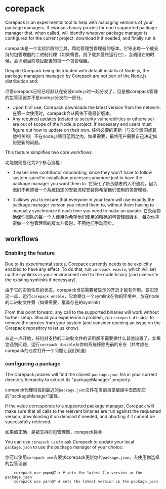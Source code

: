 # corepack

Corepack is an experimental tool to help with managing versions of your package managers. It exposes binary proxies for each supported package manager that, when called, will identify whatever package manager is configured for the current project, download it if needed, and finally run it.

corepack是一个实验阶段的工具，帮助管理包管理器的版本。它导出每一个被支持的包管理器的二进制代理（如果需要，则下载并最终运行它），当调用它的时候，会识别当前项目配置的每一个包管理器。

Despite Corepack being distributed with default installs of Node.js, the package managers managed by Corepack are not part of the Node.js distribution and:

尽管corepack已经已经默认在安装node.js时一起分发了，但是被corepack管理的包管理器并不是node.js分发的一部分。

- Upon first use, Corepack downloads the latest version from the network.
    在第一次使用时，corepack会从网络下载最新版本。
- Any required updates (related to security vulnerabilities or otherwise) are out of scope of the Node.js project. If necessary end users must figure out how to update on their own.
    任何必要的更新（与安全漏洞或其他相关的）不在node.js项目范围之内。如果需要，最终用户需要自己决定如何更新的问题。

This feature simplifies two core workflows:

功能被简易化为2个核心流程：

- It eases new contributor onboarding, since they won't have to follow system-specific installation processes anymore just to have the package manager you want them to.
    它简化了新贡献者的入职流程，因为他们不再遵循一个系统指定的安装流程安装你希望他们使用的包管理器。

- It allows you to ensure that everyone in your team will use exactly the package manager version you intend them to, without them having to manually synchronize it each time you need to make an update.
    它永续你确保你团队的每一个人使用你希望他们使用的精确的包管理器版本，每次你需要做一个包管理器的版本升级时，不用他们手动同步。

## workflows

### Enabling the feature

Due to its experimental status, Corepack currently needs to be explicitly enabled to have any effect. To do that, run `corepack enable`, which will set up the symlinks in your environment next to the node binary (and overwrite the existing symlinks if necessary).

由于它的实验性质的状态，corepack当前需要被显示的开启才能有作用。要实现这一点，运行`corepack enable`，它会建立一个symlink在你的环境中，放在node的二进制文件旁（如果需要，覆盖存在的symlink）

From this point forward, any call to the supported binaries will work without further setup. Should you experience a problem, run `corepack disable` to remove the proxies from your system (and consider opening an issue on the Corepack repository to let us know).

从这一点开始，任何对支持的二进制文件的调用都不需要做什么其他设置了。如果您遇到问题，运行`corepack disable`从你的系统移除先前的东东（并考虑在corepack的仓库打开一个问题让我们知道）

### configuring a package

The Corepack proxies will find the closest `package.json` file in your current directory hierarchy to extract its "packageManager" property.

corepack代理将找到最近的`package.json`文件在当前目录层级中去匹配它的"packageManager"属性。

If the value corresponds to a supported package manager, Corepack will make sure that all calls to the relevant binaries are run against the requested version, downloading it on demand if needed, and aborting if it cannot be successfully retrieved.

如果值正确，是被支持的包管理器，corepack将会

You can use `corepack use` to ask Corepack to update your local `package.json` to use the package manager of your choice:

你可以使用`corepack use`去要求corepack更新你的`package.json`，去使用你选择的包管理器

```shell
    corepack use pnpm@7.x # sets the latest 7.x version in the package.json
    corepack use yarn@* # sets the latest version in the package.json 
```
